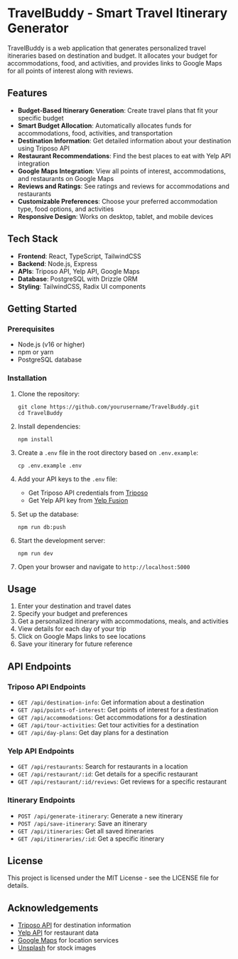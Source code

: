 # TravelBuddy - Smart Travel Itinerary Generator

TravelBuddy is a web application that generates personalized travel itineraries based on destination and budget. It allocates your budget for accommodations, food, and activities, and provides links to Google Maps for all points of interest along with reviews.

## Features

- **Budget-Based Itinerary Generation**: Create travel plans that fit your specific budget
- **Smart Budget Allocation**: Automatically allocates funds for accommodations, food, activities, and transportation
- **Destination Information**: Get detailed information about your destination using Triposo API
- **Restaurant Recommendations**: Find the best places to eat with Yelp API integration
- **Google Maps Integration**: View all points of interest, accommodations, and restaurants on Google Maps
- **Reviews and Ratings**: See ratings and reviews for accommodations and restaurants
- **Customizable Preferences**: Choose your preferred accommodation type, food options, and activities
- **Responsive Design**: Works on desktop, tablet, and mobile devices

## Tech Stack

- **Frontend**: React, TypeScript, TailwindCSS
- **Backend**: Node.js, Express
- **APIs**: Triposo API, Yelp API, Google Maps
- **Database**: PostgreSQL with Drizzle ORM
- **Styling**: TailwindCSS, Radix UI components

## Getting Started

### Prerequisites

- Node.js (v16 or higher)
- npm or yarn
- PostgreSQL database

### Installation

1. Clone the repository:
   ```
   git clone https://github.com/yourusername/TravelBuddy.git
   cd TravelBuddy
   ```

2. Install dependencies:
   ```
   npm install
   ```

3. Create a `.env` file in the root directory based on `.env.example`:
   ```
   cp .env.example .env
   ```

4. Add your API keys to the `.env` file:
   - Get Triposo API credentials from [Triposo](https://www.triposo.com/api/)
   - Get Yelp API key from [Yelp Fusion](https://www.yelp.com/developers/documentation/v3/authentication)

5. Set up the database:
   ```
   npm run db:push
   ```

6. Start the development server:
   ```
   npm run dev
   ```

7. Open your browser and navigate to `http://localhost:5000`

## Usage

1. Enter your destination and travel dates
2. Specify your budget and preferences
3. Get a personalized itinerary with accommodations, meals, and activities
4. View details for each day of your trip
5. Click on Google Maps links to see locations
6. Save your itinerary for future reference

## API Endpoints

### Triposo API Endpoints

- `GET /api/destination-info`: Get information about a destination
- `GET /api/points-of-interest`: Get points of interest for a destination
- `GET /api/accommodations`: Get accommodations for a destination
- `GET /api/tour-activities`: Get tour activities for a destination
- `GET /api/day-plans`: Get day plans for a destination

### Yelp API Endpoints

- `GET /api/restaurants`: Search for restaurants in a location
- `GET /api/restaurant/:id`: Get details for a specific restaurant
- `GET /api/restaurant/:id/reviews`: Get reviews for a specific restaurant

### Itinerary Endpoints

- `POST /api/generate-itinerary`: Generate a new itinerary
- `POST /api/save-itinerary`: Save an itinerary
- `GET /api/itineraries`: Get all saved itineraries
- `GET /api/itineraries/:id`: Get a specific itinerary

## License

This project is licensed under the MIT License - see the LICENSE file for details.

## Acknowledgements

- [Triposo API](https://www.triposo.com/api/) for destination information
- [Yelp API](https://www.yelp.com/developers) for restaurant data
- [Google Maps](https://developers.google.com/maps) for location services
- [Unsplash](https://unsplash.com/) for stock images


